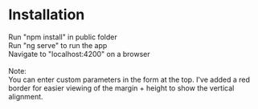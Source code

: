 # Installation
Run "npm install" in public folder<br/>
Run "ng serve" to run the app<br/>
Navigate to "localhost:4200" on a browser<br/>
<br/>
Note:<br/> 
You can enter custom parameters in the form at the top. I've added a red border for easier viewing of the margin + height to show the vertical alignment.
